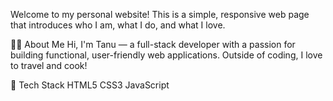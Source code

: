 Welcome to my personal website! This is a simple, responsive web page that introduces who I am, what I do, and what I love.

🧑‍💻 About Me
Hi, I'm Tanu — a full-stack developer with a passion for building functional, user-friendly web applications. Outside of coding, I love to travel and cook!

🚀 Tech Stack
HTML5
CSS3
JavaScript
